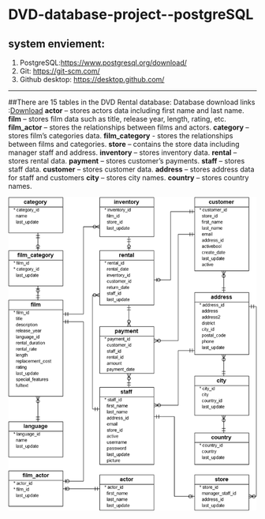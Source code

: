 #  DVD-database-project--postgreSQL

## system enviement:
1. PostgreSQL:https://www.postgresql.org/download/
2. Git: https://git-scm.com/
3. Github desktop: https://desktop.github.com/

---

##There are 15 tables in the DVD Rental database:
Database download links :[Download](https://github.com/HihizZ/DVD-database-project--postgreSQL/blob/main/Database%20sourse/dvdrental.tar)
**actor** – stores actors data including first name and last name.
**film** – stores film data such as title, release year, length, rating, etc.
**film_actor** – stores the relationships between films and actors.
**category** – stores film’s categories data.
**film_category** - stores the relationships between films and categories.
**store** – contains the store data including manager staff and address.
**inventory** – stores inventory data.
**rental** – stores rental data.
**payment** – stores customer’s payments.
**staff** – stores staff data.
**customer** – stores customer data.
**address** – stores address data for staff and customers
**city** – stores city names.
**country** – stores country names.

![dvd rental database diagram](https://github.com/HihizZ/DVD-database-project--postgreSQL/blob/main/resourse/Photo/dvd-rental-sample-database-diagram.png)
